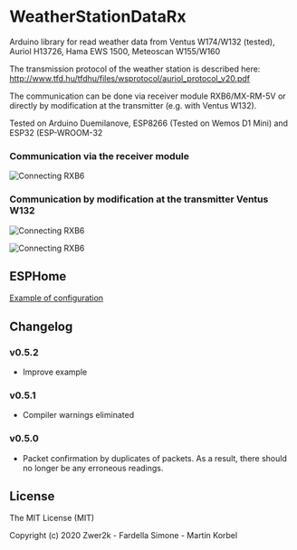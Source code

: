 # WeatherStationDataRx
Arduino library for read weather data from Ventus W174/W132 (tested), Auriol H13726, Hama EWS 1500, Meteoscan W155/W160

The transmission protocol of the weather station is described here: 
http://www.tfd.hu/tfdhu/files/wsprotocol/auriol_protocol_v20.pdf

The communication can be done via receiver module RXB6/MX-RM-5V or directly by modification at the transmitter (e.g. with Ventus W132). 

Tested on Arduino Duemilanove, ESP8266 (Tested on Wemos D1 Mini) and ESP32 (ESP-WROOM-32
### Communication via the receiver module
![Connecting RXB6](doc/RXB6_connect.png)

### Communication by modification at the transmitter Ventus W132
![Connecting RXB6](doc/W132_connect.png)

![Connecting RXB6](doc/W132_board.jpg)

## ESPHome 
[Example of configuration](examples/esphome/README.md)


## Changelog

### v0.5.2
- Improve example
  
### v0.5.1
- Compiler warnings eliminated

### v0.5.0
- Packet confirmation by duplicates of packets. As a result, there should no longer be any erroneous readings.

## License

The MIT License (MIT)

Copyright (c) 2020 Zwer2k - Fardella Simone - Martin Korbel
